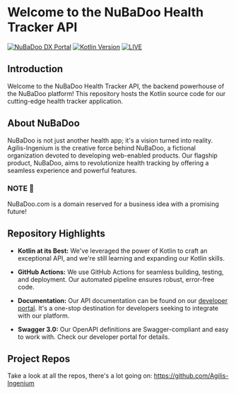 # Welcome to the NuBaDoo Health Tracker API

[![NuBaDoo DX Portal](https://img.shields.io/badge/docs-NuBaDoo%20API-blue?style=flat-square)](http://developer.nubadoo.com) [![Kotlin Version](https://img.shields.io/badge/kotlin-1.6.0-orange.svg?style=flat-square)](https://kotlinlang.org/) [![LIVE](https://img.shields.io/badge/LIVE_IN_PRODUCTION-v1.0-blue)](https://app.nubadoo.com)

## Introduction

Welcome to the NuBaDoo Health Tracker API, the backend powerhouse of the NuBaDoo platform! This repository hosts the Kotlin source code for our cutting-edge health tracker application. 

## About NuBaDoo

NuBaDoo is not just another health app; it's a vision turned into reality. Agilis-Ingenium is the creative force behind NuBaDoo, a fictional organization devoted to developing web-enabled products. Our flagship product, NuBaDoo, aims to revolutionize health tracking by offering a seamless experience and powerful features.

### NOTE 📓

NuBaDoo.com is a domain reserved for a business idea with a promising future!

## Repository Highlights

- **Kotlin at its Best:** We've leveraged the power of Kotlin to craft an exceptional API, and we're still learning and expanding our Kotlin skills.

- **GitHub Actions:** We use GitHub Actions for seamless building, testing, and deployment. Our automated pipeline ensures robust, error-free code.

- **Documentation:** Our API documentation can be found on our [developer portal](http://developer.nubadoo.com). It's a one-stop destination for developers seeking to integrate with our platform.

- **Swagger 3.0:** Our OpenAPI definitions are Swagger-compliant and easy to work with. Check our developer portal for details.

## Project Repos

Take a look at all the repos, there's a lot going on: https://github.com/Agilis-Ingenium
